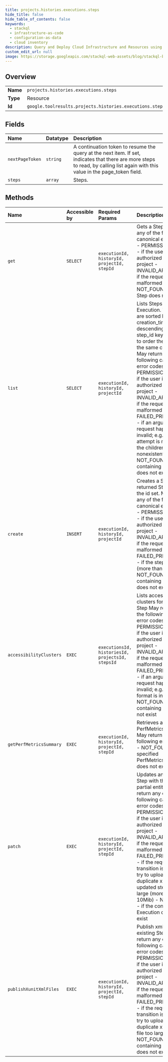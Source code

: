 ```yaml
---
title: projects.histories.executions.steps
hide_title: false
hide_table_of_contents: false
keywords:
  - stackql
  - infrastructure-as-code
  - configuration-as-data
  - cloud inventory
description: Query and Deploy Cloud Infrastructure and Resources using SQL
custom_edit_url: null
image: https://storage.googleapis.com/stackql-web-assets/blog/stackql-blog-post-featured-image.png
---
```

  
    

## Overview
<table><tbody>
<tr><td><b>Name</b></td><td><code>projects.histories.executions.steps</code></td></tr>
<tr><td><b>Type</b></td><td>Resource</td></tr>
<tr><td><b>Id</b></td><td><code>google.toolresults.projects.histories.executions.steps</code></td></tr>
</tbody></table>

## Fields
| Name | Datatype | Description |
|:-----|:---------|:------------|
| `nextPageToken` | `string` | A continuation token to resume the query at the next item. If set, indicates that there are more steps to read, by calling list again with this value in the page_token field. |
| `steps` | `array` | Steps. |
## Methods
| Name | Accessible by | Required Params | Description |
|:-----|:--------------|:----------------|:------------|
| `get` | `SELECT` | `executionId, historyId, projectId, stepId` | Gets a Step. May return any of the following canonical error codes: - PERMISSION_DENIED - if the user is not authorized to read project - INVALID_ARGUMENT - if the request is malformed - NOT_FOUND - if the Step does not exist |
| `list` | `SELECT` | `executionId, historyId, projectId` | Lists Steps for a given Execution. The steps are sorted by creation_time in descending order. The step_id key will be used to order the steps with the same creation_time. May return any of the following canonical error codes: - PERMISSION_DENIED - if the user is not authorized to read project - INVALID_ARGUMENT - if the request is malformed - FAILED_PRECONDITION - if an argument in the request happens to be invalid; e.g. if an attempt is made to list the children of a nonexistent Step - NOT_FOUND - if the containing Execution does not exist |
| `create` | `INSERT` | `executionId, historyId, projectId` | Creates a Step. The returned Step will have the id set. May return any of the following canonical error codes: - PERMISSION_DENIED - if the user is not authorized to write to project - INVALID_ARGUMENT - if the request is malformed - FAILED_PRECONDITION - if the step is too large (more than 10Mib) - NOT_FOUND - if the containing Execution does not exist |
| `accessibilityClusters` | `EXEC` | `executionsId, historiesId, projectsId, stepsId` | Lists accessibility clusters for a given Step May return any of the following canonical error codes: - PERMISSION_DENIED - if the user is not authorized to read project - INVALID_ARGUMENT - if the request is malformed - FAILED_PRECONDITION - if an argument in the request happens to be invalid; e.g. if the locale format is incorrect - NOT_FOUND - if the containing Step does not exist |
| `getPerfMetricsSummary` | `EXEC` | `executionId, historyId, projectId, stepId` | Retrieves a PerfMetricsSummary. May return any of the following error code(s): - NOT_FOUND - The specified PerfMetricsSummary does not exist |
| `patch` | `EXEC` | `executionId, historyId, projectId, stepId` | Updates an existing Step with the supplied partial entity. May return any of the following canonical error codes: - PERMISSION_DENIED - if the user is not authorized to write project - INVALID_ARGUMENT - if the request is malformed - FAILED_PRECONDITION - if the requested state transition is illegal (e.g try to upload a duplicate xml file), if the updated step is too large (more than 10Mib) - NOT_FOUND - if the containing Execution does not exist |
| `publishXunitXmlFiles` | `EXEC` | `executionId, historyId, projectId, stepId` | Publish xml files to an existing Step. May return any of the following canonical error codes: - PERMISSION_DENIED - if the user is not authorized to write project - INVALID_ARGUMENT - if the request is malformed - FAILED_PRECONDITION - if the requested state transition is illegal, e.g try to upload a duplicate xml file or a file too large. - NOT_FOUND - if the containing Execution does not exist |
